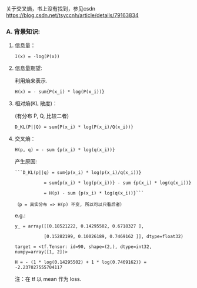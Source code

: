 关于交叉熵，书上没有找到，参见csdn https://blog.csdn.net/tsyccnh/article/details/79163834

### A. 背景知识:

1. 信息量：

   ```
   I(x) = -log(P(x))
   ```
2. 信息量期望:

   利用熵来表示.

   ```
   H(x) = - sum{P(x_i) * log(P(x_i))}
   ```

3. 相对熵(KL 散度)：

   (有分布 P, Q, 比较二者)

   ```D_KL(P||Q) = sum{P(x_i) * log(P(x_i)/Q(x_i))}```

4. 交叉熵：

   ```H(p, q) = - sum {p(x_i) * log(q(x_i))}```

   产生原因:

       ```D_KL(p||q) = sum{p(x_i) * log(p(x_i)/q(x_i))}
       
                  = sum{p(x_i) * log(p(x_i))} - sum {p(x_i) * log(q(x_i))}
                  
                  = H(p) - sum {p(x_i) * log(q(x_i))}```
                  
       （p = 真实分布 => H(p) 不变, 所以可以只看后者）

    e.g.:

      ```
      y_ = array([[0.18521222, 0.14295502, 0.6718327 ],
      
                 [0.15282199, 0.10026189, 0.7469162 ]], dtype=float32)
                  
      target = <tf.Tensor: id=90, shape=(2,), dtype=int32, numpy=array([1, 2])>
      
      H = - (1 * log(0.14295502) + 1 * log(0.7469162)) = -2.237027555704117
      ```
   
      注：在 tf 以 mean 作为 loss.
   
